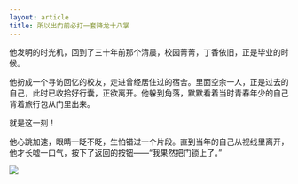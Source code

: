 ```yaml
---
layout: article
title: 所以出门前必打一套降龙十八掌
---
```

<div class="content">
他发明的时光机，回到了三十年前那个清晨，校园菁菁，丁香依旧，正是毕业的时候。

他扮成一个寻访回忆的校友，走进曾经居住过的宿舍。里面空余一人，正是过去的自己，此时已收拾好行囊，正欲离开。他躲到角落，默默看着当时青春年少的自己背着旅行包从门里出来。

就是这一刻！

他心跳加速，眼睛一眨不眨，生怕错过一个片段。直到当年的自己从视线里离开，他才长嘘一口气，按下了返回的按钮——“我果然把门锁上了。”
</div>
<img src="{{page.baseurl}}/images/3.jpg">
